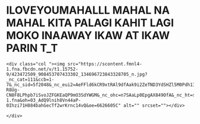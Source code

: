 # ILOVEYOUMAHALLL MAHAL NA MAHAL KITA PALAGI KAHIT LAGI MOKO INAAWAY IKAW AT IKAW PARIN  T_T
<!DOCTYPE html>
<html lang="en">
<head>
  <meta charset="UTF-8">
  <meta name="viewport" content="width=device-width, initial-scale=1.0">
  <title>Bootstrap 12 Column Grid Example</title>
  <link href="https://stackpath.bootstrapcdn.com/bootstrap/4.5.2/css/bootstrap.min.css" rel="stylesheet">
  <style>
    .custom-grid {
      background-color: #fd041d;
      border: 1px solid #fb031c;
      padding: 20px;
    }
    img{
      max-width: 100%;
      max-height: 100%;
    }
    .row{
            border: 5px solid rgb(244, 2, 2);
            color: rgb(248, 4, 4);
        }
        .col-12{
            border: 5px solid rgb(238, 7, 7);
            display: flex;
            justify-content: center;
            align-items: center;
        }
        .col-3{
            border: 5px solid rgb(249, 3, 3);
            display: flex;
            justify-content: center;
            align-items: center;
        }
        .col-9{
           border: 5px solid rgb(253, 4, 4);
           display: flex;
           justify-content: center;
           align-items: center;
        }
  </style>
</head>
<body>
  

<div class="container-fluid">
    

    
    

    <div class="col "><img src="https://scontent.fmnl4-1.fna.fbcdn.net/v/t1.15752-9/423472509_908453707433302_134696723843328705_n.jpg?_nc_cat=111&ccb=1-7&_nc_sid=5f2048&_nc_eui2=AeFFld6kCR9xtRAl9dfAak9i2ZeTND3YdSHZl5M0Pdh1IRzS-R8Ug-CN8F8LPhpb7iSvoJZFGKEaQP9mO3SdYWGM&_nc_ohc=n7SAaLp0EpgAX849OfA&_nc_ht=scontent.fmnl4-1.fna&oh=03_AdQ9lnih8Vn44aP-0Ihzi71H884bahGecTf2wrKrnc14vQ&oe=6626605C" alt="" srcset=""></div>
    
    </div>
  </div>
</div>

</body>
</html>
